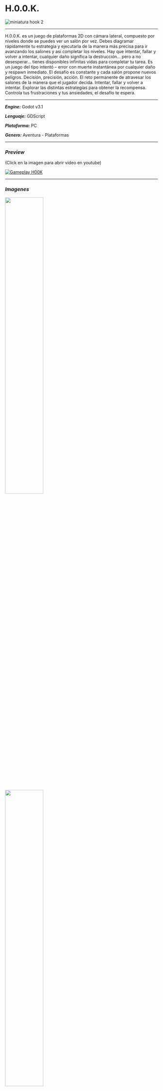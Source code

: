 # H.0.0.K.
![miniatura hook 2](https://user-images.githubusercontent.com/22348284/113366357-4ed10800-932f-11eb-9fcd-44a9ca9e94e6.jpg)
***
H.0.0.K. es un juego de plataformas 2D con cámara lateral, compuesto por niveles donde se puedes ver un salón por vez.
Debes diagramar rápidamente tu estrategia y ejecutarla de la manera más precisa para ir avanzando los salones y así completar los niveles.
Hay que intentar, fallar y volver a intentar, cualquier daño significa la destrucción… pero a no desesperar… tienes disponibles infinitas vidas para completar tu tarea.
Es un juego del tipo intentó – error con muerte instantánea por cualquier daño y respawn inmediato. El desafío es constante y cada salón propone nuevos peligros.
Decisión, precisión, acción. El reto permanente de atravesar los salones de la manera que el jugador decida. Intentar, fallar y volver a intentar. Explorar las distintas estrategias para obtener la recompensa. Controla tus frustraciones y tus ansiedades, el desafío te espera.
***
***Engine:*** Godot v3.1

***Lenguaje:*** GDScript

***Plataforma:*** PC

***Genero:*** Aventura - Plataformas
***
### ***Preview***
(Click en la imagen para abrir video en youtube)

[![Gameplay H00K](https://img.youtube.com/vi/RpeALUDG8dI/0.jpg)](https://www.youtube.com/watch?v=RpeALUDG8dI)
***
### ***Imagenes***

<img src="https://user-images.githubusercontent.com/22348284/113454449-a37f8c00-93de-11eb-8ebe-1fcc5eb9f43e.gif" width=50% height=50%/>

<img src="https://user-images.githubusercontent.com/22348284/113454479-b85c1f80-93de-11eb-998b-faecffb84b11.gif" width=50% height=50%/>

<img src="https://user-images.githubusercontent.com/22348284/113454748-54862680-93df-11eb-8c2a-905247ed62cb.gif" width=50% height=50%/>

<img src="https://user-images.githubusercontent.com/22348284/113454776-6d8ed780-93df-11eb-9f9a-e3645fa1539c.gif" width=50% height=50%/>

<img src="https://user-images.githubusercontent.com/22348284/113454797-797a9980-93df-11eb-9eac-a9a307d6a80b.gif" width=50% height=50%/>

<img src="https://user-images.githubusercontent.com/22348284/113454798-7b445d00-93df-11eb-88fb-f203083e7770.gif" width=50% height=50%/>

<img src="https://user-images.githubusercontent.com/22348284/113454802-7c758a00-93df-11eb-9c70-c1a54603ac04.gif" width=50% height=50%/>

<img src="" width=50% height=50%/>

<img src="" width=50% height=50%/>

<img src="" width=50% height=50%/>
